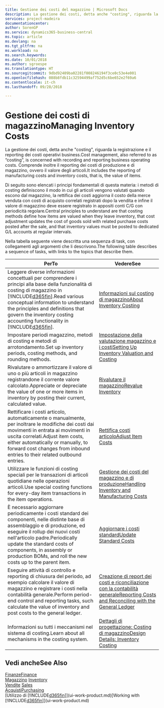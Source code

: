 ```yaml
---
title: Gestione dei costi del magazzino | Microsoft Docs
description: La gestione dei costi, detta anche "costing", riguarda la registrazione e il reporting dei costi operativi business. Comprende inoltre il reporting dei costi di produzione e di magazzino, ovvero il valore degli articoli.
services: project-madeira
documentationcenter: 
author: SorenGP
ms.service: dynamics365-business-central
ms.topic: article
ms.devlang: na
ms.tgt_pltfrm: na
ms.workload: na
ms.search.keywords: 
ms.date: 10/01/2018
ms.author: sgroespe
ms.translationtype: HT
ms.sourcegitcommit: 9dbd92409ba02281f008246194f3ce0c53e4e001
ms.openlocfilehash: 088b8fdb11c32594499af752d5c6be652e2f69a6
ms.contentlocale: it-ch
ms.lasthandoff: 09/28/2018

---
```

# <a name="managing-inventory-costs"></a><span data-ttu-id="ae420-104">Gestione dei costi di magazzino</span><span class="sxs-lookup"><span data-stu-id="ae420-104">Managing Inventory Costs</span></span>
<span data-ttu-id="ae420-105">La gestione dei costi, detta anche "costing", riguarda la registrazione e il reporting dei costi operativi business.</span><span class="sxs-lookup"><span data-stu-id="ae420-105">Cost management, also referred to as “costing”, is concerned with recording and reporting business operating costs.</span></span> <span data-ttu-id="ae420-106">Comprende inoltre il reporting dei costi di produzione e di magazzino, ovvero il valore degli articoli.</span><span class="sxs-lookup"><span data-stu-id="ae420-106">It includes the reporting of manufacturing costs and inventory costs, that is, the value of items.</span></span>   

<span data-ttu-id="ae420-107">Di seguito sono elencati i principi fondamentali di questa materia: i metodi di costing definiscono il modo in cui gli articoli vengono valutati quando escono dal magazzino, la rettifica dei costi aggiorna il costo della merce venduta con costi di acquisto correlati registrati dopo la vendita e infine il valore di magazzino deve essere registrato in appositi conti C/G con periodicità regolare.</span><span class="sxs-lookup"><span data-stu-id="ae420-107">Central principles to understand are that costing methods define how items are valued when they leave inventory, that cost adjustment updates the cost of goods sold with related purchase costs posted after the sale, and that inventory values must be posted to dedicated G/L accounts at regular intervals.</span></span>

<span data-ttu-id="ae420-108">Nella tabella seguente viene descritta una sequenza di task, con collegamenti agli argomenti che li descrivono.</span><span class="sxs-lookup"><span data-stu-id="ae420-108">The following table describes a sequence of tasks, with links to the topics that describe them.</span></span>

|<span data-ttu-id="ae420-109">**Per**</span><span class="sxs-lookup"><span data-stu-id="ae420-109">**To**</span></span>|<span data-ttu-id="ae420-110">**Vedere**</span><span class="sxs-lookup"><span data-stu-id="ae420-110">**See**</span></span>|  
|------------|-------------|  
|<span data-ttu-id="ae420-111">Leggere diverse informazioni concettuali per comprendere i principi alla base della funzionalità di costing di magazzino in [!INCLUDE[d365fin](includes/d365fin_md.md)].</span><span class="sxs-lookup"><span data-stu-id="ae420-111">Read various conceptual information to understand the principles and definitions that govern the inventory costing accounting functionality in [!INCLUDE[d365fin](includes/d365fin_md.md)].</span></span>|[<span data-ttu-id="ae420-112">Informazioni sul costing di magazzino</span><span class="sxs-lookup"><span data-stu-id="ae420-112">About Inventory Costing</span></span>](finance-learn-about-costing.md)|  
|<span data-ttu-id="ae420-113">Impostare periodi magazzino, metodi di costing e metodi di arrotondamento.</span><span class="sxs-lookup"><span data-stu-id="ae420-113">Set up inventory periods, costing methods, and rounding methods.</span></span>|[<span data-ttu-id="ae420-114">Impostazione della valutazione magazzino e i costi</span><span class="sxs-lookup"><span data-stu-id="ae420-114">Setting Up Inventory Valuation and Costing</span></span>](finance-set-up-inventory-valuation-and-costing.md)|
|<span data-ttu-id="ae420-115">Rivalutare o ammortizzare il valore di uno o più articoli in magazzino registrandone il corrente valore calcolato.</span><span class="sxs-lookup"><span data-stu-id="ae420-115">Appreciate or depreciate the value of one or more items in inventory by posting their current, calculated value.</span></span>|[<span data-ttu-id="ae420-116">Rivalutare il magazzino</span><span class="sxs-lookup"><span data-stu-id="ae420-116">Revalue Inventory</span></span>](inventory-how-revalue-inventory.md)|
|<span data-ttu-id="ae420-117">Rettificare i costi articolo, automaticamente o manualmente, per inoltrare le modifiche dei costi dai movimenti in entrata ai movimenti in uscita correlati.</span><span class="sxs-lookup"><span data-stu-id="ae420-117">Adjust item costs, either automatically or manually, to forward cost changes from inbound entries to their related outbound entries.</span></span>|[<span data-ttu-id="ae420-118">Rettifica costi articolo</span><span class="sxs-lookup"><span data-stu-id="ae420-118">Adjust Item Costs</span></span>](inventory-how-adjust-item-costs.md)|
|<span data-ttu-id="ae420-119">Utilizzare le funzioni di costing speciali per le transazioni di articoli quotidiane nelle operazioni articoli.</span><span class="sxs-lookup"><span data-stu-id="ae420-119">Use special costing functions for every-day item transactions in the item operations.</span></span>|[<span data-ttu-id="ae420-120">Gestione dei costi del magazzino e di produzione</span><span class="sxs-lookup"><span data-stu-id="ae420-120">Handling Inventory and Manufacturing Costs</span></span>](finance-handle-inventory-and-manufacturing-costs.md)|  
|<span data-ttu-id="ae420-121">È necessario aggiornare periodicamente i costi standard dei componenti, nelle distinte base di assemblaggio e di produzione, ed eseguire il rollup dei nuovi costi nell'articolo padre.</span><span class="sxs-lookup"><span data-stu-id="ae420-121">Periodically update the standard costs of components, in assembly or production BOMs, and roll the new costs up to the parent item.</span></span>|[<span data-ttu-id="ae420-122">Aggiornare i costi standard</span><span class="sxs-lookup"><span data-stu-id="ae420-122">Update Standard Costs</span></span>](finance-how-to-update-standard-costs.md)|
|<span data-ttu-id="ae420-123">Eseguire attività di controllo e reporting di chiusura del periodo, ad esempio calcolare il valore di magazzino e registrare i costi nella contabilità generale.</span><span class="sxs-lookup"><span data-stu-id="ae420-123">Perform period-end control and reporting tasks, such calculate the value of inventory and post costs to the general ledger.</span></span>|[<span data-ttu-id="ae420-124">Creazione di report dei costi e riconciliazione con la contabilità generale</span><span class="sxs-lookup"><span data-stu-id="ae420-124">Reporting Costs and Reconciling with the General Ledger</span></span>](finance-report-costs-and-reconcile-with-the-general-ledger.md)|  
|<span data-ttu-id="ae420-125">Informazioni su tutti i meccanismi nel sistema di costing.</span><span class="sxs-lookup"><span data-stu-id="ae420-125">Learn about all mechanisms in the costing system.</span></span>|[<span data-ttu-id="ae420-126">Dettagli di progettazione: Costing di magazzino</span><span class="sxs-lookup"><span data-stu-id="ae420-126">Design Details: Inventory Costing</span></span>](design-details-inventory-costing.md)|  

## <a name="see-also"></a><span data-ttu-id="ae420-127">Vedi anche</span><span class="sxs-lookup"><span data-stu-id="ae420-127">See Also</span></span>  
 [<span data-ttu-id="ae420-128">Finanze</span><span class="sxs-lookup"><span data-stu-id="ae420-128">Finance</span></span>](finance.md)  
 <span data-ttu-id="ae420-129">[Magazzino](inventory-manage-inventory.md) </span><span class="sxs-lookup"><span data-stu-id="ae420-129">[Inventory](inventory-manage-inventory.md) </span></span>  
 <span data-ttu-id="ae420-130">[Vendite](sales-manage-sales.md) </span><span class="sxs-lookup"><span data-stu-id="ae420-130">[Sales](sales-manage-sales.md) </span></span>  
 [<span data-ttu-id="ae420-131">Acquisti</span><span class="sxs-lookup"><span data-stu-id="ae420-131">Purchasing</span></span>](purchasing-manage-purchasing.md)  
 <span data-ttu-id="ae420-132">[Utilizzo di [!INCLUDE[d365fin](includes/d365fin_md.md)]](ui-work-product.md)</span><span class="sxs-lookup"><span data-stu-id="ae420-132">[Working with [!INCLUDE[d365fin](includes/d365fin_md.md)]](ui-work-product.md)</span></span>

